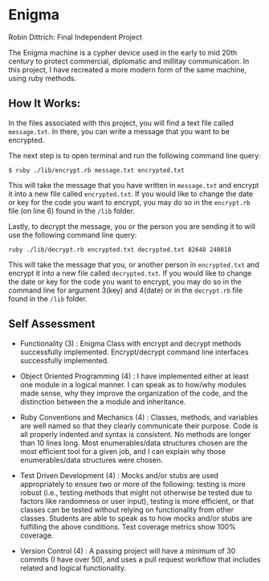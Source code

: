 # Enigma

Robin Dittrich: Final Independent Project

The Enigma machine is a cypher device used in the early to mid 20th century to protect commercial, diplomatic and millitay communication. In this project, I have recreated a more modern form of the same machine, using ruby methods.

## How It Works:

In the files associated with this project, you will find a text file called `message.txt`. In there, you can write a message that you want to be encrypted.

The next step is to open terminal and run the following command line query:

`$ ruby ./lib/encrypt.rb message.txt encrypted.txt`

This will take the message that you have written in `message.txt` and encrypt it into a new file called `encrypted.txt`. If you would like to change the date or key for the code you want to encrypt, you may do so in the `encrypt.rb` file (on line 6) found in the `/lib` folder.

Lastly, to decrypt the message, you or the person you are sending it to will use the following command line query:

`ruby ./lib/decrypt.rb encrypted.txt decrypted.txt 82648 240818`

This will take the message that you, or another person in `encrypted.txt` and encrypt it into a new file called `decrypted.txt`. If you would like to change the date or key for the code you want to encrypt, you may do so in the command line for argument 3(key) and 4(date) or in the `decrypt.rb` file found in the `/lib` folder.

## Self Assessment

* Functionality (3) : Enigma Class with encrypt and decrypt methods successfully implemented. Encrypt/decrypt command line interfaces successfully implemented.

* Object Oriented Programming (4) : I have implemented either at least one module in a logical manner. I can speak as to how/why modules made sense, why they improve the organization of the code, and the distinction between the a module and inheritance.

* Ruby Conventions and Mechanics (4) : Classes, methods, and variables are well named so that they clearly communicate their purpose. Code is all properly indented and syntax is consistent. No methods are longer than 10 lines long. Most enumerables/data structures chosen are the most efficient tool for a given job, and I can explain why those enumerables/data structures were chosen.

* Test Driven Development (4) : Mocks and/or stubs are used appropriately to ensure two or more of the following: testing is more robust (i.e., testing methods that might not otherwise be tested due to factors like randomness or user input), testing is more efficient, or that classes can be tested without relying on functionality from other classes. Students are able to speak as to how mocks and/or stubs are fulfilling the above conditions. Test coverage metrics show 100% coverage.

* Version Control (4) : A passing project will have a minimum of 30 commits (I have over 50), and uses a pull request workflow that includes related and logical functionality.
